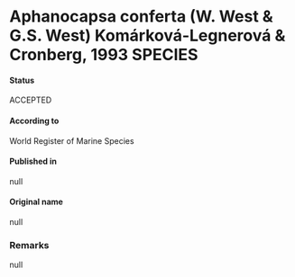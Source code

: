 # Aphanocapsa conferta (W. West & G.S. West) Komárková-Legnerová & Cronberg, 1993 SPECIES

#### Status
ACCEPTED

#### According to
World Register of Marine Species

#### Published in
null

#### Original name
null

### Remarks
null